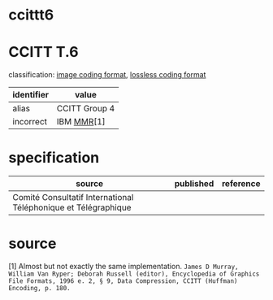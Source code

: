 # ccittt6

# CCITT T.6
classification: [image coding format](video.md), [lossless coding format](compression.md)

| identifier | value
| ---------- | -----
| alias      | CCITT Group 4
| incorrect  | IBM [MMR](mmr.md)[1]

# specification
| source | published         | reference
| ------ | ----------------- | ---------
| Comité Consultatif International Téléphonique et Télégraphique

# source
[1] Almost but not exactly the same implementation. `James D Murray, William Van Ryper; Deborah Russell (editor), Encyclopedia of Graphics File Formats, 1996 e. 2, § 9, Data Compression, CCITT (Huffman) Encoding, p. 180.`
